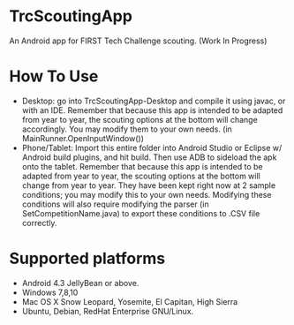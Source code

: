 # TrcScoutingApp
An Android app for FIRST Tech Challenge scouting. (Work In Progress)

# How To Use
- Desktop: go into TrcScoutingApp-Desktop and compile it using javac, or with an IDE. Remember that because this app is intended to be adapted from year to year, the scouting options at the bottom will change accordingly. You may modify them to your own needs. (in MainRunner.OpenInputWindow())
- Phone/Tablet: Import this entire folder into Android Studio or Eclipse w/ Android build plugins, and hit build. Then use ADB to sideload the apk onto the tablet.
Remember that because this app is intended to be adapted from year to year, the scouting options at the bottom will change from year to year. They have been kept right now at 2 sample conditions; you may modify this to your own needs. Modifying these conditions will also require modifying the parser (in SetCompetitionName.java) to export these conditions to .CSV file correctly.

# Supported platforms
- Android 4.3 JellyBean or above.
- Windows 7,8,10
- Mac OS X Snow Leopard, Yosemite, El Capitan, High Sierra
- Ubuntu, Debian, RedHat Enterprise GNU/Linux.
 
